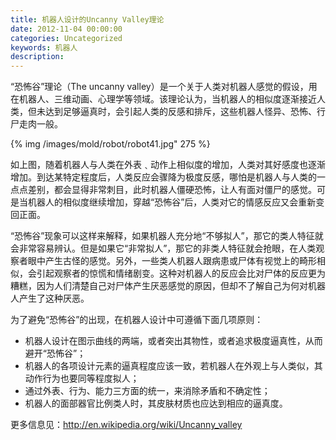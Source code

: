 ```yaml
---
title: 机器人设计的Uncanny Valley理论
date: 2012-11-04 00:00:00
categories: Uncategorized
keywords: 机器人
description: 
---
```


“恐怖谷”理论（The uncanny valley）是一个关于人类对机器人感觉的假设，用在机器人、三维动画、心理学等领域。该理论认为，当机器人的相似度逐渐接近人类，但未达到足够逼真时，会引起人类的反感和排斥，这些机器人怪异、恐怖、行尸走肉一般。

{% img /images/mold/robot/robot41.jpg" 275 %}

如上图，随着机器人与人类在外表﹑动作上相似度的增加，人类对其好感度也逐渐增加。到达某特定程度后，人类反应会骤降为极度反感，哪怕是机器人与人类的一点点差别，都会显得非常刺目，此时机器人僵硬恐怖，让人有面对僵尸的感觉。可是当机器人的相似度继续增加，穿越“恐怖谷”后，人类对它的情感反应又会重新变回正面。

“恐怖谷”现象可以这样来解释，如果机器人充分地“不够拟人”，那它的类人特征就会非常容易辨认。但是如果它“非常拟人”，那它的非类人特征就会抢眼，在人类观察者眼中产生古怪的感觉。另外，一些类人机器人跟病患或尸体有视觉上的畸形相似，会引起观察者的惊慌和情绪剧变。这种对机器人的反应会比对尸体的反应更为糟糕，因为人们清楚自己对尸体产生厌恶感觉的原因，但却不了解自己为何对机器人产生了这种厌恶。

为了避免“恐怖谷”的出现，在机器人设计中可遵循下面几项原则：

- 机器人设计在图示曲线的两端，或者突出其物性，或者追求极度逼真性，从而避开“恐怖谷”；
- 机器人的各项设计元素的逼真程度应该一致，若机器人在外观上与人类似，其动作行为也要同等程度拟人；
- 通过外表、行为、能力三方面的统一，来消除矛盾和不确定性；
- 机器人的面部器官比例类人时，其皮肤材质也应达到相应的逼真度。

更多信息见：http://en.wikipedia.org/wiki/Uncanny_valley
